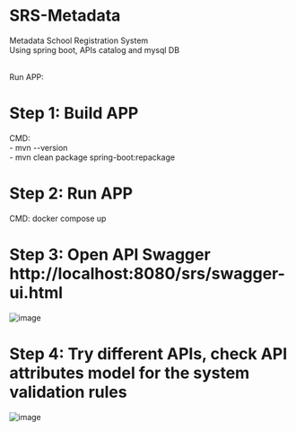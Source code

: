 # SRS-Metadata
Metadata School Registration System <br/>
Using spring boot, APIs catalog and mysql DB

<br/>
Run APP:<br/>

# Step 1: Build APP 
CMD:<br/>  - mvn --version <br/>
      - mvn clean package spring-boot:repackage <br/>
 
# Step 2: Run APP <br/>
CMD: docker compose up

# Step 3: Open API Swagger http://localhost:8080/srs/swagger-ui.html <br/>

![image](https://user-images.githubusercontent.com/25661435/133637934-6df889c9-f5a5-42ad-993e-ea4baa6f094d.png)


# Step 4: Try different APIs, check API attributes model for the system validation rules 

![image](https://user-images.githubusercontent.com/25661435/133638061-ce6ebb92-1f58-4a0b-b802-d0e37e33d307.png)

